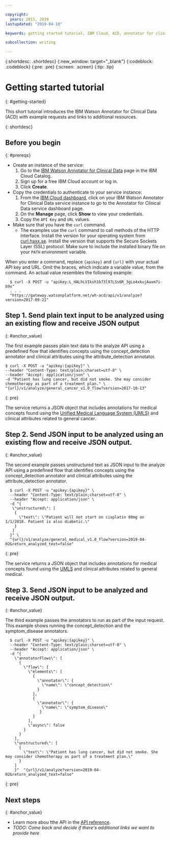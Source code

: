 ```yaml
---

copyright:
  years: 2011, 2019
lastupdated: "2019-04-10"

keywords: getting started tutorial, IBM Cloud, ACD, annotator for clinical data

subcollection: writing

---
```


{:shortdesc: .shortdesc}
{:new_window: target="_blank"}
{:codeblock: .codeblock}
{:pre: .pre}
{:screen: .screen}
{:tip: .tip}

<!-- Name your file `getting-started.md` and include it in the Learn nav group in your toc file. -->


# Getting started tutorial
{: #getting-started}

This short tutorial introduces the IBM Watson Annotator for Clinical Data (ACD) with example requests and links to additional resources.

{: shortdesc}

## Before you begin
{: #prereqs}

* Create an instance of the service:
  1. Go to the [IBM Watson Annotator for Clinical Data](https://dev.console.test.cloud.ibm.com/catalog/services/wh-acd) page in the IBM Cloud Catalog.
  2. Sign up for a free IBM Cloud account or log in.
  3. Click **Create**.
* Copy the credentials to authenticate to your service instance:
  1. From the [IBM Cloud dashboard](https://dev.console.test.cloud.ibm.com/dashboard/apps), click on your IBM Watson Annotator for Clinical Data service instance to go to the Annotator for Clinical Data service dashboard page.
  2. On the **Manage** page, click **Show** to view your credentials.
  3. Copy the `API Key` and `URL` values.
* Make sure that you have the `curl` command.
  * The examples use the `curl` command to call methods of the HTTP interface. Install the version for your operating system from [curl.haxx.se](https://curl.haxx.se). Install the version that supports the Secure Sockets Layer (SSL) protocol. Make sure to include the installed binary file on your `PATH` environment variable.  

When you enter a command, replace `{apikey}` and `{url}` with your actual API key and URL. Omit the braces, which indicate a variable value, from the command. An actual value resembles the following example:

```Curl
  $ curl -X POST -u "apikey:L_HALhLVIksh1b73l97LSs6R_3gLo4xkujAaxm7i-b9x"
  . . .
  "https://gateway.watsonplatform.net/wh-acd/api/v1/analyze?version=2017-09-21"
```

## Step 1. Send plain text input to be analyzed using an existing flow and receive JSON output
{: #anchor_value}

The first example passes plain text data to the analyze API using a predefined flow that identifies concepts using the concept_detection annotator and clinical attributes using the attribute_detection annotator.

  ```Curl
  $ curl -X POST -u "apikey:{apikey}" \
  --header "Content-Type: text/plain;charset=utf-8" \
  --header "Accept: application/json" \
  -d "Patient has lung cancer, but did not smoke. She may consider chemotherapy as part of a treatment plan." \
  "{url}/v1/analyze/general_cancer_v1.0_flow?version=2017-10-13"
  ```
  {: pre}

The service returns a JSON object that includes annotations for medical concepts found using the [Unified Medical Language System (UMLS)](https://www.nlm.nih.gov/research/umls/) and clinical attributes related to general cancer.

## Step 2. Send JSON input to be analyzed using an existing flow and receive JSON output.
{: #anchor_value}

The second example passes unstructured text as JSON input to the analyze API using a predefined flow that identifies concepts using the concept_detection annotator and clinical attributes using the attribute_detection annotator.

```Curl
  $ curl -X POST -u "apikey:{apikey}" \
  --header "Content-Type: text/plain;charset=utf-8" \
  --header "Accept: application/json" \
  -d "{
   \"unstructured\": [
    {
      \"text\": \"Patient will not start on cisplatin 80mg on 1/1/2018. Patient is also diabetic.\"     
    }
   ]
  }" \
  "{url}/v1/analyze/general_medical_v1.0_flow?version=2019-04-02&return_analyzed_text=false"
```
{: pre}

The service returns a JSON object that includes annotations for medical concepts found using the [UMLS](https://www.nlm.nih.gov/research/umls/) and clinical attributes related to general medical.

## Step 3. Send JSON input to be analyzed and receive JSON output.
{: #anchor_value}

The third example passes the annotators to run as part of the input request. This example shows running the concept_detection and the symptom_disease annotators.

```Curl
  $ curl -X POST -u "apikey:{apikey}" \
  --header "Content-Type: text/plain;charset=utf-8" \
  --header "Accept: application/json" \
  -d "{
    \"annotatorFlows\": [
      {
        \"flow\": {
          \"elements\": [
            {
              \"annotator\": {
                \"name\": \"concept_detection\"
              }
            },
            {
              \"annotator\": {
                \"name\": \"symptom_disease\"
               }
            }
          ],
          \"async\": false
        }
      }
    ],
    \"unstructured\": [
      {
        \"text\": \"Patient has lung cancer, but did not smoke. She may consider chemotherapy as part of a treatment plan.\"
      }
    ]
    }"  "{url}/v1/analyze?version=2019-04-02&return_analyzed_text=false"
```
{: pre}

## Next steps
{: #anchor_value}

* Learn more abou tthe API in the [API reference](https://cloud.ibm.com/apidocs/wh-acd).
* _TODO: Come back and decide if there's additional links we want to provide here_
